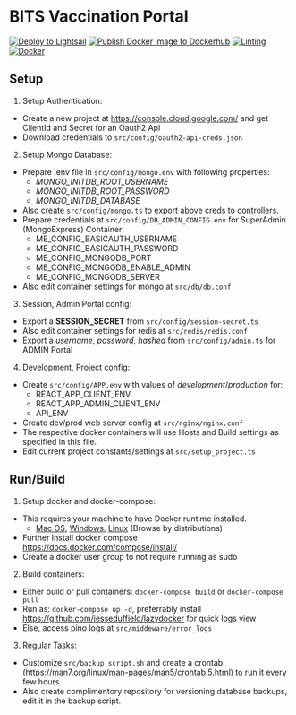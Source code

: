 # BITS Vaccination Portal

[![Deploy to Lightsail](https://github.com/mohitdmak/BITS_Vaccination_Portal/actions/workflows/deploy.yml/badge.svg)](https://github.com/mohitdmak/BITS_Vaccination_Portal/actions/workflows/deploy.yml)
[![Publish Docker image to Dockerhub](https://github.com/mohitdmak/BITS_Vaccination_Portal/actions/workflows/docker-image.yml/badge.svg)](https://github.com/mohitdmak/BITS_Vaccination_Portal/actions/workflows/docker-image.yml)
[![Linting](https://github.com/mohitdmak/BITS_Vaccination_Portal/actions/workflows/lint.yml/badge.svg)](https://github.com/mohitdmak/BITS_Vaccination_Portal/actions/workflows/lint.yml)
[![Docker](https://badgen.net/badge/icon/docker?icon=dockerhub&label=ContainerRegistry)](https://hub.docker.com/r/mohitdmak/bits_vaccination_portal)

## Setup
1. Setup Authentication:
  * Create a new project at https://console.cloud.google.com/ and get ClientId and Secret for an Oauth2 Api
  * Download credentials to `src/config/oauth2-api-creds.json`
2. Setup Mongo Database:
  * Prepare .env file in `src/config/mongo.env` with following properties:
    - *MONGO_INITDB_ROOT_USERNAME*
    - *MONGO_INITDB_ROOT_PASSWORD*
    - *MONGO_INITDB_DATABASE*
  * Also create `src/config/mongo.ts` to export above creds to controllers.
  * Prepare credentials at `src/config/DB_ADMIN_CONFIG.env` for SuperAdmin (MongoExpress) Container:
    - ME_CONFIG_BASICAUTH_USERNAME
    - ME_CONFIG_BASICAUTH_PASSWORD
    - ME_CONFIG_MONGODB_PORT
    - ME_CONFIG_MONGODB_ENABLE_ADMIN
    - ME_CONFIG_MONGODB_SERVER
  * Also edit container settings for mongo at `src/db/db.conf`
3. Session, Admin Portal config:
  * Export a **SESSION_SECRET** from `src/config/session-secret.ts`
  * Also edit container settings for redis at `src/redis/redis.conf`
  * Export a *username*, *password*, *hashed* from  `src/config/admin.ts` for ADMIN Portal
4. Development, Project config:
  * Create `src/config/APP.env` with values of *development*/*production* for:
    - REACT_APP_CLIENT_ENV
    - REACT_APP_ADMIN_CLIENT_ENV
    - API_ENV
  * Create dev/prod web server config at `src/nginx/nginx.conf`
  * The respective docker containers will use Hosts and Build settings as specified in this file.
  * Edit current project constants/settings at `src/setup_project.ts`

## Run/Build
1. Setup docker and docker-compose: 
  * This requires your machine to have Docker runtime installed.
    - [Mac OS](https://docs.docker.com/docker-for-mac/install/), [Windows](https://docs.docker.com/docker-for-windows/install/), [Linux](https://docs.docker.com/engine/install/) (Browse by distributions)
  * Further Install docker compose https://docs.docker.com/compose/install/
  * Create a docker user group to not require running as sudo
2. Build containers:
  - Either build or pull containers: `docker-compose build` or `docker-compose pull`
  - Run as: `docker-compose up -d`, preferrably install https://github.com/jesseduffield/lazydocker for quick logs view
  - Else, access pino logs at `src/middeware/error_logs`
3. Regular Tasks:
  * Customize `src/backup_script.sh` and create a crontab (https://man7.org/linux/man-pages/man5/crontab.5.html) to run it every few hours.
  * Also create complimentory repository for versioning database backups, edit it in the backup script.
